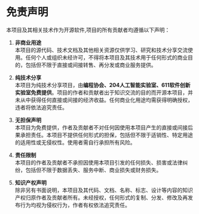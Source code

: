 

# 免责声明

本项目及其相关技术作为开源软件,项目的所有贡献者均遵循以下声明：

1. **非商业用途**  
   本项目的源代码、技术文档及其他相关资源仅供学习、研究和技术分享交流使用。任何个人或组织未经许可，不得将本项目及其技术用于任何形式的商业目的，包括但不限于直接或间接转售、再分发或商业服务提供。

2. **纯技术分享**  
   本项目为纯技术分享项目，由**编程协会、204人工智能实验室、611软件创新实验室免费提供**。项目的作者和贡献者出于知识交流的目的而开源本项目，并未从中获得任何直接或间接的经济收益。任何商业化用途均需获得明确授权，违者将依法追究责任。

3. **无担保声明**  
   本项目为免费提供，作者及贡献者不对任何因使用本项目产生的直接或间接后果承担责任。本项目不提供任何形式的担保，包括但不限于适销性、特定用途的适用性或无侵权性。使用者需自行承担所有风险。

4. **责任限制**  
   本项目的作者及贡献者不承担因使用本项目引发的任何损失、损害或法律纠纷，包括但不限于数据丢失、服务中断、商业损失或财务损失。

5. **知识产权声明**  
   除非另有书面说明，本项目及其代码、文档、名称、标志、设计等内容的知识产权归原作者及贡献者所有。未经授权，任何形式的复制、分发、修改及再发布行为均视为侵权行为，作者有权依法追究责任。


